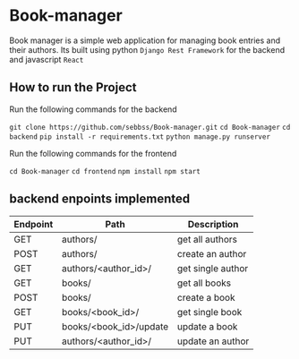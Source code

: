 # Book-manager
Book manager is a simple web application for managing book entries and their authors. Its built using python `Django Rest Framework` for the backend and javascript `React`


## How to run the Project
Run the following commands for the backend

`git clone https://github.com/sebbss/Book-manager.git`
`cd Book-manager`
`cd backend`
`pip install -r requirements.txt`
`python manage.py runserver`

Run the following commands for the frontend

`cd Book-manager`
`cd frontend`
`npm install`
`npm start`

## backend enpoints implemented

| Endpoint | Path | Description |
|-----|-----|------|
| GET | authors/ | get all authors |
| POST | authors/ | create an author |
| GET | authors/<author_id>/ | get single author |
| GET | books/ | get all books |
| POST | books/ | create a book |
| GET | books/<book_id>/ | get single book |
| PUT | books/<book_id>/update | update a book |
| PUT | authors/<author_id>/ | update an author |

